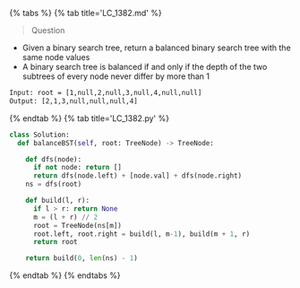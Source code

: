 {% tabs %}
{% tab title='LC_1382.md' %}

> Question

* Given a binary search tree, return a balanced binary search tree with the same node values
* A binary search tree is balanced if and only if the depth of the two subtrees of every node never differ by more than 1

```txt
Input: root = [1,null,2,null,3,null,4,null,null]
Output: [2,1,3,null,null,null,4]
```

{% endtab %}
{% tab title='LC_1382.py' %}

```py
class Solution:
  def balanceBST(self, root: TreeNode) -> TreeNode:

    def dfs(node):
      if not node: return []
      return dfs(node.left) + [node.val] + dfs(node.right)
    ns = dfs(root)

    def build(l, r):
      if l > r: return None
      m = (l + r) // 2
      root = TreeNode(ns[m])
      root.left, root.right = build(l, m-1), build(m + 1, r)
      return root

    return build(0, len(ns) - 1)
```

{% endtab %}
{% endtabs %}
